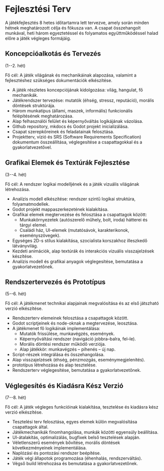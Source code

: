 # Fejlesztési Terv

A játékfejlesztés 8 hetes időtartamra lett tervezve, amely során minden hétnek
meghatározott célja és fókusza van. A csapat összehangolt munkával, heti három
egyeztetéssel és folyamatos együttműködéssel halad előre a játék végleges formájáig.

## Koncepcióalkotás és Tervezés

(1--2. hét)

Fő cél: A játék világának és mechanikáinak alapozása, valamint a fejlesztéshez szükséges dokumentációk elkészítése.

- A játék részletes koncepciójának kidolgozása: világ, hangulat, fő mechanikák.
- Játékrendszer tervezése: mutatók (éhség, stressz, reputáció), morális döntések struktúrája.
- Három munkatípus (állami, maszek, informális) funkcionális felépítésének meghatározása.
- Alap felhasználói felület és képernyőváltás logikájának vázolása.
- Github repository, mkdocs és Godot projekt inicializálása.
- Csapat szerepköreinek és feladatainak felosztása.
- Projektterv, vízió és SRS (Software Requirements Specification) dokumentum összeállítása, véglegesítése a csapattagokkal és a gyakorlatvezetővel.

## Grafikai Elemek és Textúrák Fejlesztése

(3--4. hét)

Fő cél: A rendszer logikai modelljének és a játék vizuális világának létrehozása.

- Analízis modell elkészítése: rendszer szintű logikai struktúra, folyamatmodellek.
- Godot projekt mappaszerkezetének kialakítása.
- Grafikai elemek megtervezése és felosztása a csapattagok között:
    - Munkakörnyezetek (autószerelő műhely, bolt, iroda) hátterei és tárgyi elemei.
    - Családi ház, UI-elemek (mutatósávok, karakterikonok, eseményszövegek).
- Egységes 2D-s stílus kialakítása, szocialista korszakhoz illeszkedő látványvilág.
- Kezdeti animációk, alap textúrák és interakciós vizuális visszajelzések készítése.
- Analízis modell és grafikai anyagok véglegesítése, bemutatása a gyakorlatvezetőnek.

## Rendszertervezés és Prototípus

(5--6. hét)

Fő cél: A játékmenet technikai alapjainak megvalósítása és az első játszható verzió elkészítése.

- Rendszerterv elemeinek felosztása a csapattagok között.
- Godot scriptjeinek és node-oknak a megtervezése, leosztása.
- A játékmenet fő logikáinak implementálása:
    - Mutatók frissülése, munkavégzés, események.
    - Képernyőváltási rendszer (navigáció jobbra–balra, fel–le).
    - Morális döntési rendszer működő verziója.
    - Alap játékkör: munkavégzés – pihenés – új nap.
- Script-részek integrálása és összehangolása.
- Alap visszajelzések (éhség, pénzmozgás, eseménymegjelenítés).
- prototípus létrehozása és alap tesztelése.
- Rendszerterv véglegesítése, bemutatása a gyakorlatvezetőnek.

## Véglegesítés és Kiadásra Kész Verzió

(7--8. hét)

Fő cél: A játék végleges funkcióinak kialakítása, tesztelése és kiadásra kész verzió elkészítése.

- Tesztelési terv felosztása, egyes elemek külön megvalósítása csapattagok által.
- Játékmechanikák finomhangolása, munkák közötti egyensúly beállítása.
- UI-átalakítás, optimalizálás, bugfixek belső tesztelések alapján.
- Véletlenszerű események bővítése, morális döntések következményeinek implementálása.
- Naplózási és pontozási rendszer beépítése.
- Játék végi állapotok programozása (éhenhalás, rendszerváltás).
- Végső build létrehozása és bemutatása a gyakorlatvezetőnek.
